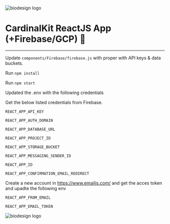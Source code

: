 <img src="https://github.com/cs342/CardinalKit-CS342-Web/blob/master/Materials/header.png?raw=true" alt="biodesign logo">


# CardinalKit ReactJS App (+Firebase/GCP) 🏥
---

Update `components/Firebase/firebase.js` with proper with API keys & data buckets.

Run `npm install`

Run `npm start`


Updated the .env with the following credentials

Get the below listed credentials from Firebase.

`REACT_APP_API_KEY`

`REACT_APP_AUTH_DOMAIN`

`REACT_APP_DATABASE_URL`

`REACT_APP_PROJECT_ID`

`REACT_APP_STORAGE_BUCKET`

`REACT_APP_MESSAGING_SENDER_ID`

`REACT_APP_ID`

`REACT_APP_CONFIRMATION_EMAIL_REDIRECT`

Create a new account in https://www.emailjs.com/ and get the acces token and upadte the following env

`REACT_APP_FROM_EMAIL`

`REACT_APP_EMAIL_TOKEN`



<img src="https://github.com/cs342/CardinalKit-CS342-Web/blob/master/Materials/footer.png?raw=true" alt="biodesign logo">